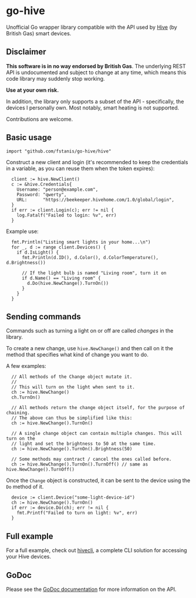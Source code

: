 # go-hive
Unofficial Go wrapper library compatible with the API used by [Hive](https://www.hivehome.com/)
(by British Gas) smart devices.

## Disclaimer
**This software is in no way endorsed by British Gas**. The underlying REST API
is undocumented and subject to change at any time, which means this code library
may suddenly stop working.

**Use at your own risk.**

In addition, the library only supports a subset of the API - specifically, the
devices I personally own. Most notably, smart heating is not supported.

Contributions are welcome.

## Basic usage

```
import "github.com/fstanis/go-hive/hive"
```

Construct a new client and login (it's recommended to keep the credentials in a
variable, as you can reuse them when the token expires):
```
  client := hive.NewClient()
  c := &hive.Credentials{
    Username: "person@example.com",
    Password: "qwerty",
    URL:      "https://beekeeper.hivehome.com/1.0/global/login",
  }
  if err := client.Login(c); err != nil {
    log.Fatalf("Failed to login: %v", err)
  }
```

Example use:

```
  fmt.Println("Listing smart lights in your home...\n")
  for _, d := range client.Devices() {
    if d.IsLight() {
      fmt.Println(d.ID(), d.Color(), d.ColorTemperature(), d.Brightness())

      // If the light bulb is named "Living room", turn it on
      if d.Name() == "Living room" {
        d.Do(hive.NewChange().TurnOn())
      }
    }
  }

```

## Sending commands

Commands such as turning a light on or off are called *changes* in the library.

To create a new change, use `hive.NewChange()` and then call on it the method
that specifies what kind of change you want to do.

A few examples:

```
  // All methods of the Change object mutate it.
  //
  // This will turn on the light when sent to it.
  ch := hive.NewChange()
  ch.TurnOn()

  // All methods return the change object itself, for the purpose of chaining.
  // The above can thus be simplified like this:
  ch := hive.NewChange().TurnOn()

  // A single change object can contain multiple changes. This will turn on the
  // light and set the brightness to 50 at the same time.
  ch := hive.NewChange().TurnOn().Brightness(50)

  // Some methods may contract / cancel the ones called before.
  ch := hive.NewChange().TurnOn().TurnOff() // same as hive.NewChange().TurnOff()
```

Once the `Change` object is constructed, it can be sent to the device using the
`Do` method of it.

```
  device := client.Device("some-light-device-id")
  ch := hive.NewChange().TurnOn()
  if err := device.Do(ch); err != nil {
    fmt.Printf("Failed to turn on light: %v", err)
  }
```

## Full example

For a full example, check out [hivecli](https://github.com/fstanis/hivecli), a
complete CLI solution for accessing your Hive devices.

## GoDoc

Please see the [GoDoc documentation](https://godoc.org/github.com/fstanis/go-hive/hive)
for more information on the API.
